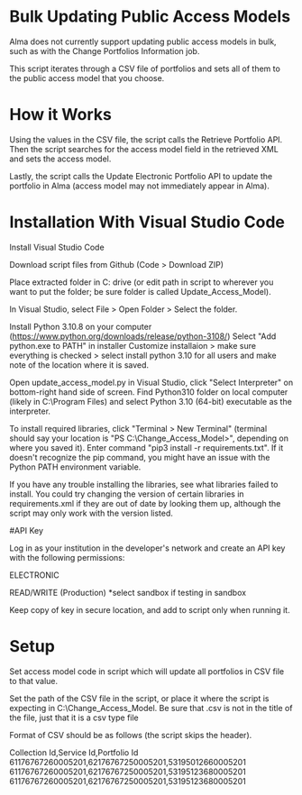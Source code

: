 # Bulk Updating Public Access Models 

Alma does not currently support updating public access models in bulk, such as with the Change Portfolios Information job.

This script iterates through a CSV file of portfolios and sets all of them to the public access model that you choose.

# How it Works

Using the values in the CSV file, the script calls the Retrieve Portfolio API. Then the script searches for the access model field in the retrieved XML and sets the access model.

Lastly, the script calls the Update Electronic Portfolio API to update the portfolio in Alma (access model may not immediately appear in Alma). 

# Installation With Visual Studio Code

Install Visual Studio Code

Download script files from Github (Code > Download ZIP)

Place extracted folder in C: drive (or edit path in script to wherever you want to put the folder; be sure folder is called Update_Access_Model).

In Visual Studio, select File > Open Folder > Select the folder.

Install Python 3.10.8 on your computer (https://www.python.org/downloads/release/python-3108/)
Select "Add python.exe to PATH" in installer
Customize installaion > make sure everything is checked > select install python 3.10 for all users and make note of the location where it is saved.

Open update_access_model.py in Visual Studio, click "Select Interpreter" on bottom-right hand side of screen. Find Python310 folder on local computer (likely in C:\Program Files) and select Python 3.10 (64-bit) executable as the interpreter.

To install required libraries, click "Terminal > New Terminal" (terminal should say your location is "PS C:\Change_Access_Model>", depending on where you saved it). Enter command "pip3 install -r requirements.txt". If it doesn't recognize the pip command, you might have an issue with the Python PATH environment variable.

If you have any trouble installing the libraries, see what libraries failed to install. You could try changing the version of certain libraries in requirements.xml if they are out of date by looking them up, although the script may only work with the version listed.

#API Key 

Log in as your institution in the developer's network and create an API key with the following permissions:

ELECTRONIC

READ/WRITE (Production) *select sandbox if testing in sandbox

Keep copy of key in secure location, and add to script only when running it.

# Setup

Set access model code in script which will update all portfolios in CSV file to that value.

Set the path of the CSV file in the script, or place it where the script is expecting in C:\Change_Access_Model. Be sure that .csv is not in the title of the file, just that it is a csv type file

Format of CSV should be as follows (the script skips the header). 

Collection Id,Service Id,Portfolio Id<br />
61176767260005201,62176767250005201,53195012660005201<br />
61176767260005201,62176767250005201,53195123680005201<br />
61176767260005201,62176767250005201,53195123680005201
